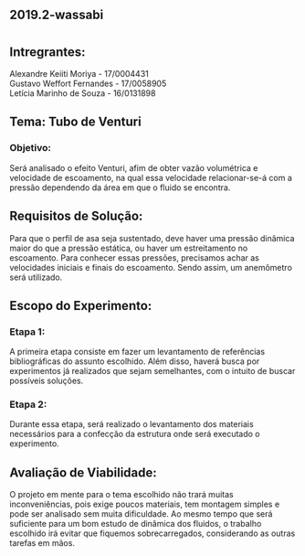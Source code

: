 ## 2019.2-wassabi
#
## Intregrantes:
Alexandre Keiiti Moriya - 17/0004431 <br />
Gustavo Weffort Fernandes - 17/0058905 <br />
Letícia Marinho de Souza - 16/0131898

## Tema: Tubo de Venturi
### Objetivo: 
Será analisado o efeito Venturi, afim de obter vazão volumétrica e velocidade de escoamento, na qual essa velocidade relacionar-se-á com a pressão dependendo da área em que o fluido se encontra.

## Requisitos de Solução: 
Para que o perfil de asa seja sustentado, deve haver uma pressão dinâmica maior do que a pressão estática, ou haver um estreitamento no escoamento. Para conhecer essas pressões, precisamos achar as velocidades iniciais e finais do escoamento.
Sendo assim, um anemômetro será utilizado.

## Escopo do Experimento: 
### Etapa 1:
A primeira etapa consiste em fazer um levantamento de referências bibliográficas do assunto escolhido. Além disso, haverá busca por experimentos já realizados que sejam semelhantes, com o intuito de buscar possíveis soluções. 

### Etapa 2:
Durante essa etapa, será realizado o levantamento dos materiais necessários para a confecção da estrutura onde será executado o experimento.

## Avaliação de Viabilidade: 
O projeto em mente para o tema escolhido não trará muitas inconveniências, pois exige poucos materiais, tem montagem simples e pode ser analisado sem muita dificuldade. Ao mesmo tempo que será suficiente para um bom estudo de dinâmica dos fluidos, o trabalho escolhido irá evitar que fiquemos sobrecarregados, considerando as outras tarefas em mãos.
